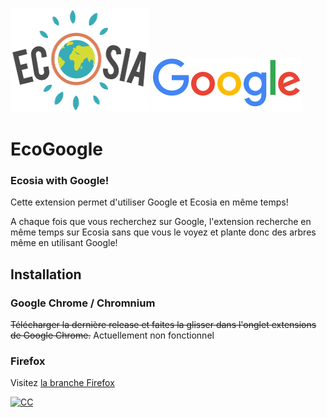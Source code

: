 ![Ecosia](ecosia.png)
![Google](google.png)
# EcoGoogle
### Ecosia with Google!

Cette extension permet d'utiliser Google et Ecosia en même temps!

A chaque fois que vous recherchez sur Google, l'extension recherche en même temps sur Ecosia sans que vous le voyez et plante donc des arbres même en utilisant Google!

## Installation

### Google Chrome / Chromnium
~~Télécharger la dernière release et faites la glisser dans l'onglet extensions de Google Chrome.~~
Actuellement non fonctionnel

### Firefox
Visitez [la branche Firefox](https://github.com/EmerickH/EcoGoogle/tree/Firefox)

[![CC](https://i.creativecommons.org/l/by-nc-sa/4.0/88x31.png)](https://creativecommons.org/licenses/by-nc-sa/4.0/)
